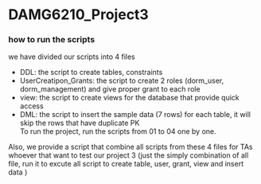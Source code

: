 # DAMG6210_Project3
### how to run the scripts
we have divided our scripts into 4 files
- DDL: the script to create tables, constraints
- UserCreatipon_Grants: the script to create 2 roles (dorm_user, dorm_management) and give proper grant to each role
- view: the script to create views for the database that provide quick access 
- DML: the script to insert the sample data (7 rows) for each table, it will skip the rows that have duplicate PK  
To run the project, run the scripts from 01 to 04 one by one.

Also, we provide a script that combine all scripts from these 4 files for TAs whoever that want to test our project 3
(just the simply combination of all file, run it to excute all script to create table, user, grant, view and insert data )
